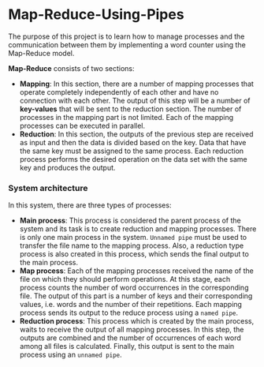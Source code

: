 # Map-Reduce-Using-Pipes

The purpose of this project is to learn how to manage processes and the communication between them by implementing a word counter using the Map-Reduce model.

**Map-Reduce** consists of two sections: 
* **Mapping**: In this section, there are a number of mapping processes that operate completely independently of each other and have no connection with each other. The output of this step will be a number of **key-values** that will be sent to the reduction section. The number of processes in the mapping part is not limited. Each of the mapping processes can be executed in parallel.
* **Reduction**: In this section, the outputs of the previous step are received as input and then the data is divided based on the key. Data that have the same key must be assigned to the same process. Each reduction process performs the desired operation on the data set with the same key and produces the output.

### System architecture
In this system, there are three types of processes:
* **Main process**: This process is considered the parent process of the system and its task is to create reduction and mapping processes. There is only one main process in the system. `Unnamed pipe` must be used to transfer the file name to the mapping process. Also, a reduction type process is also created in this process, which sends the final output to the main process.
* **Map process**: Each of the mapping processes received the name of the file on which they should perform operations. At this stage, each process counts the number of word occurrences in the corresponding file. The output of this part is a number of keys and their corresponding values, i.e. words and the number of their repetitions. Each mapping process sends its output to the reduce process using a `named pipe`.
* **Reduction process**: This process which is created by the main process, waits to receive the output of all mapping processes. In this step, the outputs are combined and the number of occurrences of each word among all files is calculated. Finally, this output is sent to the main process using an `unnamed pipe`.


